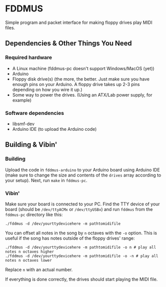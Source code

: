 # FDDMUS

Simple program and packet interface for making floppy drives play MIDI files.

## Dependencies & Other Things You Need

### Required hardware
- A Linux machine (fddmus-pc doesn't support Windows/MacOS (yet))
- Arduino
- Floppy disk drive(s) (the more, the better. Just make sure you have enough pins on your Arduino. A floppy drive takes up 2-3 pins depending on how you wire it up.)
- Some way to power the drives. (Using an ATX/Lab power supply, for example)

### Software dependencies
- libsmf-dev
- Arduino IDE (to upload the Arduino code)

## Building & Vibin'

### Building

Upload the code in `fddmus-arduino` to your Arduino board using Arduino IDE (make sure to change the size and contents of the  `drives` array according to your setup). Next, run `make` in `fddmus-pc`.

### Vibin'

Make sure your board is connected to your PC. Find the TTY device of your board (should be `/dev/ttyACMx` or `/dev/ttyUSBx`) and run `fddmus` from the `fddmus-pc` directory like this:
```
./fddmus -d /dev/yourttydevicehere -m pathtomidifile
```
You can offset all notes in the song by `n` octaves with the `-o` option. This is useful if the song has notes outside of the floppy drives' range:
```
./fddmus -d /dev/yourttydevicehere -m pathtomidifile -o n # play all notes n octaves higher
./fddmus -d /dev/yourttydevicehere -m pathtomidifile -o -n # play all notes n octaves lower
```
Replace `n` with an actual number.

If everything is done correctly, the drives should start playing the MIDI file.
